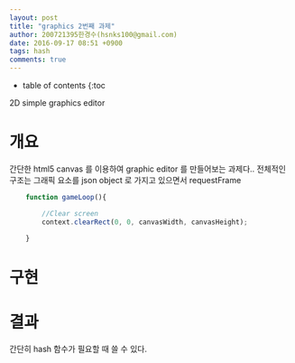 ```yaml
---
layout: post
title: "graphics 2번째 과제"
author: 200721395한경수(hsnks100@gmail.com)
date: 2016-09-17 08:51 +0900
tags: hash
comments: true
---
```

* table of contents
{:toc 


2D simple graphics editor

# 개요
간단한 html5 canvas 를 이용하여 graphic editor 를 만들어보는 과제다..
전체적인 구조는 그래픽 요소를 json object 로 가지고 있으면서 requestFrame 

``` javascript
    function gameLoop(){

        //Clear screen
        context.clearRect(0, 0, canvasWidth, canvasHeight);

    }

```

# 구현

# 결과



간단히 hash 함수가 필요할 때 쓸 수 있다.
